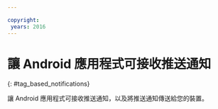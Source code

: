 ```yaml
---

copyright:
 years: 2016
---
```



# 讓 Android 應用程式可接收推送通知
{: #tag_based_notifications}



讓 Android 應用程式可接收推送通知，以及將推送通知傳送給您的裝置。
